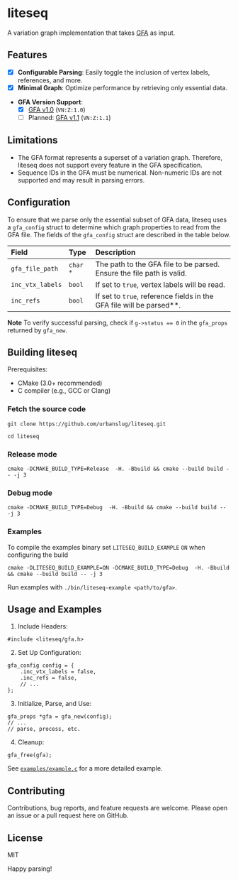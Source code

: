 # liteseq

A variation graph implementation that takes [GFA](https://gfa-spec.github.io/GFA-spec/) as input.

## Features
- [x] **Configurable Parsing**: Easily toggle the inclusion of vertex labels, references, and more.
- [x] **Minimal Graph**: Optimize performance by retrieving only essential data.
- **GFA Version Support**:
  - [x] [GFA v1.0](https://github.com/GFA-spec/GFA-spec/blob/master/GFA1.md) (`VN:Z:1.0`)
  - [ ] Planned: [GFA v1.1](https://github.com/GFA-spec/GFA-spec/blob/master/GFA1.md#gfa-11) (`VN:Z:1.1`)

## Limitations
- The GFA format represents a superset of a variation graph. Therefore, liteseq does not support every feature in the GFA specification.
- Sequence IDs in the GFA must be numerical. Non-numeric IDs are not supported and may result in parsing errors.

## Configuration

To ensure that we parse only the essential subset of GFA data, liteseq uses a
`gfa_config` struct to determine which graph properties to read from the GFA file.
The fields of the `gfa_config` struct are described in the table below.


| Field            | Type     | Description                                                           |
|:-----------------|:---------|:----------------------------------------------------------------------|
| `gfa_file_path`  | `char *` | The path to the GFA file to be parsed. Ensure the file path is valid. |
| `inc_vtx_labels` | `bool`   | If set to `true`, vertex labels will be read.                         |
| `inc_refs`       | `bool`   | If set to `true`, reference fields in the GFA file will be parsed**.    |


**Note**
To verify successful parsing, check if `g->status == 0` in the `gfa_props` returned by `gfa_new`.

## Building liteseq

Prerequisites:
  - CMake (3.0+ recommended)
  - C compiler (e.g., GCC or Clang)


### Fetch the source code
```
git clone https://github.com/urbanslug/liteseq.git

cd liteseq
```


### Release mode
```
cmake -DCMAKE_BUILD_TYPE=Release  -H. -Bbuild && cmake --build build -- -j 3
```

### Debug mode
```
cmake -DCMAKE_BUILD_TYPE=Debug  -H. -Bbuild && cmake --build build -- -j 3
```


### Examples

To compile the examples binary set `LITESEQ_BUILD_EXAMPLE` `ON` when configuring the build

```
cmake -DLITESEQ_BUILD_EXAMPLE=ON -DCMAKE_BUILD_TYPE=Debug  -H. -Bbuild && cmake --build build -- -j 3
```
Run examples with `./bin/liteseq-example <path/to/gfa>`.

## Usage and Examples

1. Include Headers:

```
#include <liteseq/gfa.h>
```

2. Set Up Configuration:

```
gfa_config config = {
    .inc_vtx_labels = false,
    .inc_refs = false,
    // ...
};
```
3. Initialize, Parse, and Use:

```
gfa_props *gfa = gfa_new(config);
// ...
// parse, process, etc.
```

4. Cleanup:

```
gfa_free(gfa);
```

See [`examples/example.c`](./examples/example.c) for a more detailed example.

## Contributing
Contributions, bug reports, and feature requests are welcome.
Please open an issue or a pull request here on GitHub.

## License
MIT

Happy parsing!
